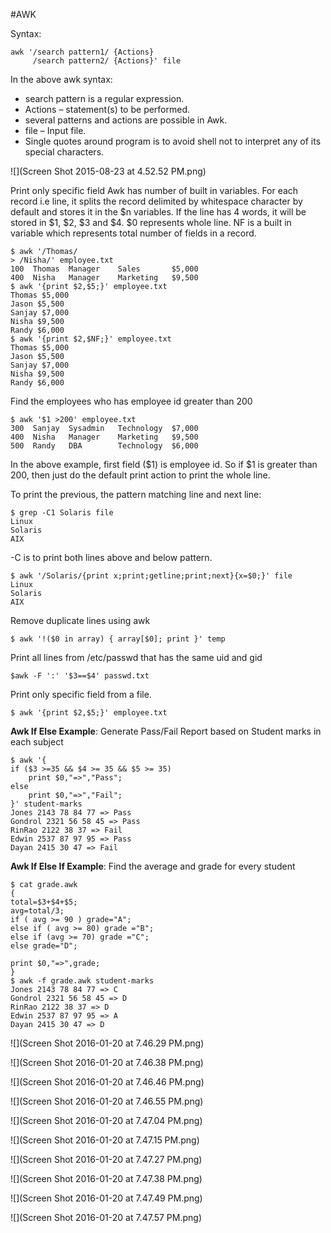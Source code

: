 #AWK

Syntax:
```
awk '/search pattern1/ {Actions}
     /search pattern2/ {Actions}' file
```

In the above awk syntax:
* search pattern is a regular expression.
* Actions – statement(s) to be performed.
* several patterns and actions are possible in Awk.
* file – Input file.
* Single quotes around program is to avoid shell not to interpret any of its special characters.

![](Screen Shot 2015-08-23 at 4.52.52 PM.png)

Print only specific field
Awk has number of built in variables. For each record i.e line, it splits the record delimited by whitespace character by default and stores it in the $n variables. If the line has 4 words, it will be stored in $1, $2, $3 and $4. $0 represents whole line. NF is a built in variable which represents total number of fields in a record.
```
$ awk '/Thomas/
> /Nisha/' employee.txt
100  Thomas  Manager    Sales       $5,000
400  Nisha   Manager    Marketing   $9,500
$ awk '{print $2,$5;}' employee.txt
Thomas $5,000
Jason $5,500
Sanjay $7,000
Nisha $9,500
Randy $6,000
$ awk '{print $2,$NF;}' employee.txt
Thomas $5,000
Jason $5,500
Sanjay $7,000
Nisha $9,500
Randy $6,000
```

Find the employees who has employee id greater than 200
```
$ awk '$1 >200' employee.txt
300  Sanjay  Sysadmin   Technology  $7,000
400  Nisha   Manager    Marketing   $9,500
500  Randy   DBA        Technology  $6,000
```
In the above example, first field ($1) is employee id. So if $1 is greater than 200, then just do the default print action to print the whole line.

To print the previous, the pattern matching line and next line:
```
$ grep -C1 Solaris file
Linux
Solaris
AIX
```

-C is to print both lines above and below pattern.
```
$ awk '/Sola­ris­/{print x;prin­t;g­etl­ine­;pr­int­;ne­xt}­{x=­$0;}' file
Linux
Solaris
AIX
```

Remove duplicate lines using awk

```
$ awk '!($0 in array) { array[$0]; print }' temp
```

Print all lines from /etc/passwd that has the same uid and gid

```
$awk -F ':' '$3==$4' passwd.txt
```

Print only specific field from a file.

```
$ awk '{print $2,$5;}' employee.txt
```

**Awk If Else Example**: Generate Pass/Fail Report based on Student marks in each subject

```
$ awk '{
if ($3 >=35 && $4 >= 35 && $5 >= 35)
	print $0,"=>","Pass";
else
	print $0,"=>","Fail";
}' student-marks
Jones 2143 78 84 77 => Pass
Gondrol 2321 56 58 45 => Pass
RinRao 2122 38 37 => Fail
Edwin 2537 87 97 95 => Pass
Dayan 2415 30 47 => Fail
```

**Awk If Else If Example**: Find the average and grade for every student

```
$ cat grade.awk
{
total=$3+$4+$5;
avg=total/3;
if ( avg >= 90 ) grade="A";
else if ( avg >= 80) grade ="B";
else if (avg >= 70) grade ="C";
else grade="D";

print $0,"=>",grade;
}
$ awk -f grade.awk student-marks
Jones 2143 78 84 77 => C
Gondrol 2321 56 58 45 => D
RinRao 2122 38 37 => D
Edwin 2537 87 97 95 => A
Dayan 2415 30 47 => D
```

![](Screen Shot 2016-01-20 at 7.46.29 PM.png)

![](Screen Shot 2016-01-20 at 7.46.38 PM.png)

![](Screen Shot 2016-01-20 at 7.46.46 PM.png)

![](Screen Shot 2016-01-20 at 7.46.55 PM.png)

![](Screen Shot 2016-01-20 at 7.47.04 PM.png)

![](Screen Shot 2016-01-20 at 7.47.15 PM.png)

![](Screen Shot 2016-01-20 at 7.47.27 PM.png)

![](Screen Shot 2016-01-20 at 7.47.38 PM.png)

![](Screen Shot 2016-01-20 at 7.47.49 PM.png)

![](Screen Shot 2016-01-20 at 7.47.57 PM.png)